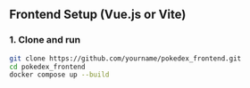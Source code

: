 ## Frontend Setup (Vue.js or Vite)

### 1. Clone and run
```bash
git clone https://github.com/yourname/pokedex_frontend.git
cd pokedex_frontend
docker compose up --build
